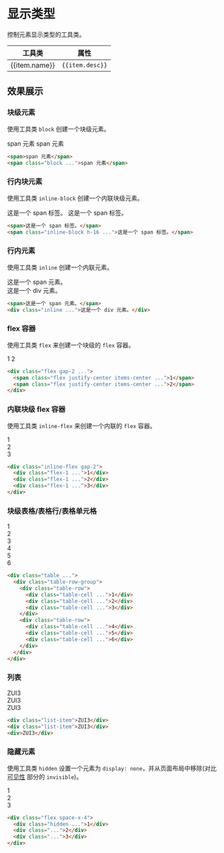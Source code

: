 # 显示类型

控制元素显示类型的工具类。

<Example class="p-0">
  <table class="table">
    <thead>
      <tr>
        <th>工具类</th>
        <th>属性</th>
      </tr>
    </thead>
    <tbody>
      <tr v-for="item in displayJson">
        <td>{{item.name}}</td>
        <td><code>{{item.desc}}</code></td>
      </tr>
    </tbody>
   </table>
</Example>

## 效果展示

### 块级元素

使用工具类 `block` 创建一个块级元素。

<Example>
  <span>span 元素</span>
  <span class="block bg-secondary-300">span 元素</span>
</Example>

```html
<span>span 元素</span>
<span class="block ...">span 元素</span>
```

### 行内块元素

使用工具类 `inline-block` 创建一个内联块级元素。

<Example>
  <span>这是一个 span 标签。</span>
  <span class="inline-block bg-secondary-300 h-16">这是一个 span 标签。</span>
</Example>

```html
<span>这是一个 span 标签。</span>
<span class="inline-block h-16 ...">这是一个 span 标签。</span>
```

### 行内元素

使用工具类 `inline` 创建一个内联元素。

<Example>
  <span>这是一个 span 元素。</span>
  <div class="inline bg-secondary-300">这是一个 div 元素。</div>
</Example>

```html
<span>这是一个 span 元素。</span>
<div class="inline ...">这是一个 div 元素。</div>
```

### flex 容器

使用工具类 `flex` 来创建一个块级的 `flex` 容器。

<Example>
  <div class="flex gap-2 h-12">
    <span class="bg-secondary-300 text-white flex justify-center items-center w-12">1</span>
    <span class="bg-secondary-300 text-white flex justify-center items-center w-12">2</span>
  </div>
</Example>

```html
<div class="flex gap-2 ...">
  <span class="flex justify-center items-center ...">1</span>
  <span class="flex justify-center items-center ...">2</span>
</div>
```

### 内联块级 flex 容器

使用工具类 `inline-flex` 来创建一个内联的 `flex` 容器。

<Example>
  <div class="inline-flex gap-2">
    <div class="bg-secondary-300 text-white rounded text-center px-6 py-4 flex-1">1</div>
    <div class="bg-secondary-300 text-white rounded text-center px-6 py-4 flex-1">2</div>
    <div class="bg-secondary-300 text-white rounded text-center px-6 py-4 flex-1">3</div>
  </div>
</Example>

```html
<div class="inline-flex gap-2">
  <div class="flex-1 ...">1</div>
  <div class="flex-1 ...">2</div>
  <div class="flex-1 ...">3</div>
</div>
```

### 块级表格/表格行/表格单元格

<Example>
  <div class="table w-full bg-surface">
    <div class="table-row-group">
      <div class="table-row">
        <div class="table-cell bg-secondary-300 text-white text-center px-6 py-4">1</div>
        <div class="table-cell bg-secondary-200 text-white text-center px-6 py-4">2</div>
        <div class="table-cell bg-secondary-300 text-white text-center px-6 py-4">3</div>
      </div>
      <div class="table-row">
        <div class="table-cell bg-secondary-200 text-white text-center px-6 py-4">4</div>
        <div class="table-cell bg-secondary-300 text-white text-center px-6 py-4">5</div>
        <div class="table-cell bg-secondary-200 text-white text-center px-6 py-4">6</div>
      </div>
    </div>
  </div>
</Example>

```html
<div class="table ...">
  <div class="table-row-group">
    <div class="table-row">
      <div class="table-cell ...">1</div>
      <div class="table-cell ...">2</div>
      <div class="table-cell ...">3</div>
    </div>
    <div class="table-row">
      <div class="table-cell ...">4</div>
      <div class="table-cell ...">5</div>
      <div class="table-cell ...">6</div>
    </div>
  </div>
</div>
```

### 列表

<Example>
  <div class="list-item">ZUI3</div>
  <div class="list-item">ZUI3</div>
  <div>ZUI3</div>
</Example>

```html
<div class="list-item">ZUI3</div>
<div class="list-item">ZUI3</div>
<div>ZUI3</div>
```

### 隐藏元素

使用工具类 `hidden` 设置一个元素为 `display: none`，并从页面布局中移除(对比 <a href="#可见性">可见性</a> 部分的 `invisible`)。

<Example>
  <div class="flex space-x-4">
    <div class="bg-secondary-300 text-white rounded text-center px-6 py-4 hidden">1</div>
    <div class="bg-secondary-300 text-white rounded text-center px-6 py-4">2</div>
    <div class="bg-secondary-300 text-white rounded text-center px-6 py-4">3</div>
  </div>
</Example>

```html
<div class="flex space-x-4">
  <div class="hidden ...">1</div>
  <div class="...">2</div>
  <div class="...">3</div>
</div>
```

<script setup>
  const displayJson = [
    {name: 'block', desc: 'display: block;'},
    {name: 'inline-block', desc: 'display: inline-block;'},
    {name: 'inline', desc: 'display: inline;'},
    {name: 'flex', desc: 'display: flex;'},
    {name: 'inline-flex', desc: 'display: inline-flex;'},
    {name: 'table', desc: 'display: table;'},
    {name: 'table-cell', desc: 'display: table-cell;'},
    {name: 'table-row', desc: 'display: table-row;'},
    {name: 'list-item', desc: 'display: list-item;'},
    {name: 'hidden', desc: 'display: hidden;'},
  ]
</script>
